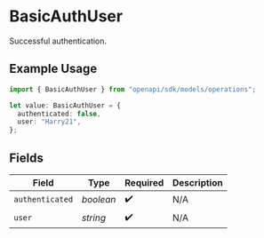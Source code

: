 # BasicAuthUser

Successful authentication.

## Example Usage

```typescript
import { BasicAuthUser } from "openapi/sdk/models/operations";

let value: BasicAuthUser = {
  authenticated: false,
  user: "Harry21",
};
```

## Fields

| Field              | Type               | Required           | Description        |
| ------------------ | ------------------ | ------------------ | ------------------ |
| `authenticated`    | *boolean*          | :heavy_check_mark: | N/A                |
| `user`             | *string*           | :heavy_check_mark: | N/A                |